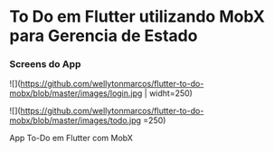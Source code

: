 # To Do em Flutter utilizando MobX para Gerencia de Estado

### Screens do App

![](https://github.com/wellytonmarcos/flutter-to-do-mobx/blob/master/images/login.jpg | widht=250)

![](https://github.com/wellytonmarcos/flutter-to-do-mobx/blob/master/images/todo.jpg =250)

App To-Do em Flutter com MobX

